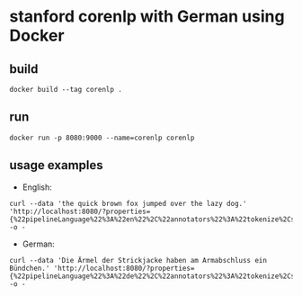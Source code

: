 # stanford corenlp with German using Docker

## build

```
docker build --tag corenlp .
```

## run

```
docker run -p 8080:9000 --name=corenlp corenlp
```

## usage examples

- English:

```
curl --data 'the quick brown fox jumped over the lazy dog.' 'http://localhost:8080/?properties={%22pipelineLanguage%22%3A%22en%22%2C%22annotators%22%3A%22tokenize%2Cssplit%2Cpos%2Cdepparse%22%2C%22outputFormat%22%3A%22conll%22}' -o -
```

- German:

```
curl --data 'Die Ärmel der Strickjacke haben am Armabschluss ein Bündchen.' 'http://localhost:8080/?properties={%22pipelineLanguage%22%3A%22de%22%2C%22annotators%22%3A%22tokenize%2Cssplit%2Cpos%2Cdepparse%22%2C%22outputFormat%22%3A%22conll%22}' -o -
```
